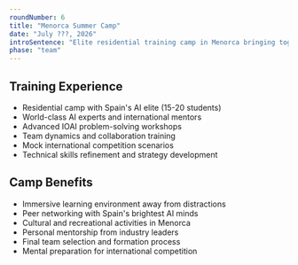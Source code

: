 ```yaml
---
roundNumber: 6
title: "Menorca Summer Camp"
date: "July ???, 2026"
introSentence: "Elite residential training camp in Menorca bringing together Spain's top AI talents for final intensive preparation with world-class experts, with all expenses covered."
phase: "team"
---
```


## Training Experience

- Residential camp with Spain's AI elite (15-20 students)
- World-class AI experts and international mentors
- Advanced IOAI problem-solving workshops
- Team dynamics and collaboration training
- Mock international competition scenarios
- Technical skills refinement and strategy development

## Camp Benefits

- Immersive learning environment away from distractions
- Peer networking with Spain's brightest AI minds
- Cultural and recreational activities in Menorca
- Personal mentorship from industry leaders
- Final team selection and formation process
- Mental preparation for international competition